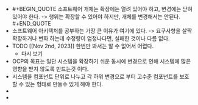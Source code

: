 - #+BEGIN_QUOTE
  소프트웨어 개체는 확장에는 열려 있어야 하고, 변경에는 닫혀 있어야 한다.
  -> 행위는 확장할 수 있어야 하지만, 개체를 변경해서는 안된다.
  #+END_QUOTE
- 소프트웨어 아키텍처를 공부하는 가장 큰 이유가 여기에 있다. 
  -> 요구사항을 살짝 확장하거나 변화 하는데 수정량이 엄청나다면, 실패한 것이나 다름 없다.
- TODO [[Nov 2nd, 2023]] 한번만 봐서는 알 수 없어서 어렵다.
	- 다시 보기
- OCP의 목표는 일단 시스템을 확장하기 쉬운 동시에 변경으로 인해 시스템에 많은 영향을 받지 않도록 만드는것 이다.
- 시스템을 컴포넌트 단위로 나누고 각 하위 변경으로 부터 고수준 컴포넌트를 보호 할 수 있는 형태로 만들수 있게 해야 한다.
-
-